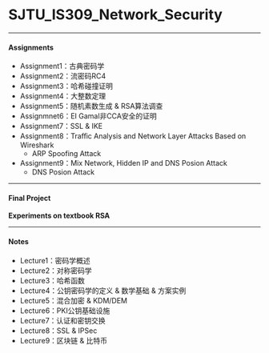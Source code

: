 # SJTU_IS309_Network_Security

-------------

#### Assignments

- Assignment1：古典密码学
- Assignment2：流密码RC4
- Assignment3：哈希碰撞证明
- Assignment4：大整数定理
- Assignment5：随机素数生成 & RSA算法调查
- Assignmnet6：EI Gamal非CCA安全的证明
- Assignment7：SSL & IKE
- Assignment8：Traﬀic Analysis and Network Layer Attacks Based on Wireshark
    - ARP Spoofing Attack
- Assignment9：Mix Network, Hidden IP and DNS Posion Attack
    - DNS Posion Attack

-------



#### Final Project

**Experiments on textbook RSA**

-----------



#### Notes

- Lecture1：密码学概述
- Lecture2：对称密码学
- Lecture3：哈希函数
- Lecture4：公钥密码学的定义 & 数学基础 & 方案实例
- Lecture5：混合加密 & KDM/DEM
- Lecture6：PKI公钥基础设施
- Lecture7：认证和密钥交换
- Lecture8：SSL & IPSec
- Lecture9：区块链 & 比特币
